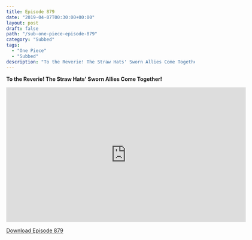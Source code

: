 ```yaml
---
title: Episode 879
date: "2019-04-07T00:30:00+00:00"
layout: post
draft: false
path: "/sub-one-piece-episode-879"
category: "Subbed"
tags:
  - "One Piece"
  - "Subbed"
description: "To the Reverie! The Straw Hats' Sworn Allies Come Together!"
---
```


**To the Reverie! The Straw Hats' Sworn Allies Come Together!**

<iframe width="640" height="360" src="https://www.rapidvideo.com/e/G6FRPHF24Z" frameborder="0" marginwidth=0 marginheight=0 scrolling=no allowfullscreen></iframe>

<a href="http://ouo.io/qs/eCodkFEQ?s=https://rapidvid.to/d/https://www.rapidvideo.com/e/G6FRPHF24Z">Download Episode 879</a>
